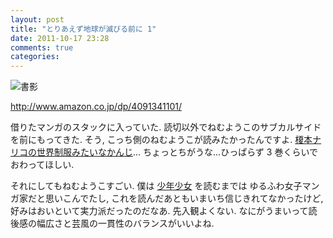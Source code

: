 ```yaml
---
layout: post
title: "とりあえず地球が滅びる前に 1"
date: 2011-10-17 23:28
comments: true
categories: 
---
```


![書影](http://ecx.images-amazon.com/images/P/4091341101.01._SCLZZZZZZZ_.jpg)

http://www.amazon.co.jp/dp/4091341101/

借りたマンガのスタックに入っていた. 
読切以外でねむようこのサブカルサイドを前にもってきた. 
そう, こっち側のねむようこが読みたかったんですよ. 
[榎本ナリコの世界制服みたいなかんじ](http://www.amazon.co.jp/dp/409157145X/)...
ちょっとちがうな...ひっぱらず 3 巻くらいでおわってほしい.

それにしてもねむようこすごい.
僕は [少年少女](http://www.amazon.co.jp/dp/4091670474/) を読むまでは
ゆるふわ女子マンガ家だと思いこんでたし, これを読んだあともいまいち信じきれてなかったけど, 
好みはおいといて実力派だったのだなあ. 先入観よくない.
なにがうまいって読後感の幅広さと芸風の一貫性のバランスがいいよね. 
